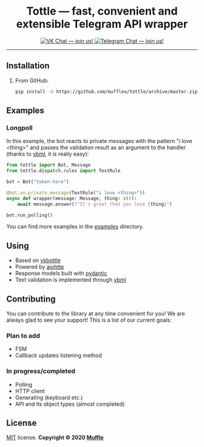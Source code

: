<h1 align="center">Tottle — fast, convenient and extensible Telegram API wrapper</h1>

<p align="center">
    <a href="https://vk.me/join/AJQ1d3monBgV17SC1lRCtz1j">
        <img src="https://img.shields.io/badge/VK%20Chat-join-blue" alt="VK Chat — join us!">
    </a>
    <a href="https://t.me/joinchat/S_jqPhhhWD9iDODdMeQx3Q">
        <img src="https://img.shields.io/badge/Telegram%20Chat-join-informational" alt="Telegram Chat — join us!">
    </a>
</p>

<hr>


## Installation
1) From GitHub:
    ```sh
   pip install -U https://github.com/muffleo/tottle/archive/master.zip
   ```
   
## Examples
### Longpoll
In this example, the bot reacts to private messages with the pattern "i love &lt;thing&gt;" and passes the validation result as an argument to the handler (thanks to [vbml](https://github.com/tesseradecade/vbml), it is really easy):
```python
from tottle import Bot, Message
from tottle.dispatch.rules import TextRule

bot = Bot("token-here")

@bot.on.private_message(TextRule("i love <thing>"))
async def wrapper(message: Message, thing: str):
    await message.answer(f"It's great that you love {thing}")

bot.run_polling()
```
You can find more examples in the [examples](./examples) directory.

## Using
 - Based on [vkbottle](https://github.com/timoniq/vkbottle)
 - Powered by [aiohttp](https://github.com/aio-libs/aiohttp)
 - Response models built with [pydantic](https://github.com/samuelcolvin/pydantic)
 - Text validation is implemented through [vbml](https://github.com/tesseradecade/vbml)

## Contributing
You can contribute to the library at any time convenient for you! We are always glad to see your support! This is a list of our current goals:
### Plan to add
- FSM
- Callback updates listening method
### In progress/completed
- Polling
- HTTP client
- Generating (keyboard etc.)
- API and its object types (almost completed)

## License
[MIT](./LICENSE) license. **Copyright © 2020 [Muffle](https://github.com/muffleo)**